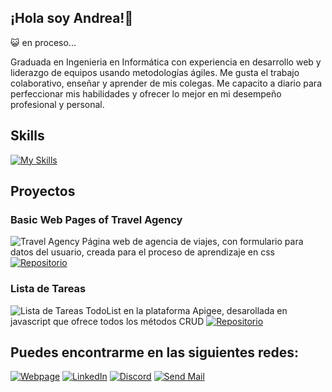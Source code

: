 ## ¡Hola soy Andrea!👋

<!--
**mendozandy/mendozandy** is a ✨ _special_ ✨ repository because its `README.md` (this file) appears on your GitHub profile.

Here are some ideas to get you started:

- 🔭 I’m currently working on ...
- 🌱 I’m currently learning ...
- 👯 I’m looking to collaborate on ...
- 🤔 I’m looking for help with ...
- 💬 Ask me about ...
- 📫 How to reach me: ...
- 😄 Pronouns: ...
- ⚡ Fun fact: ...
-->

😺 en proceso...

Graduada en Ingenieria en Informática con experiencia en desarrollo web y liderazgo de equipos usando metodologías ágiles. Me gusta el trabajo colaborativo, enseñar y aprender de mis colegas. Me capacito a diario para perfeccionar mis habilidades y ofrecer lo mejor en mi desempeño profesional y personal.

## Skills

[![My Skills](https://skillicons.dev/icons?i=js,html,css,nodejs,pug,postman,mysql,spring,figma,aws,git,github,idea,jenkins)](https://skillicons.dev)


## Proyectos

### Basic Web Pages of Travel Agency
![Travel Agency](![image](https://github.com/mendozandy/mendozandy/assets/88110252/c16cf23f-4d08-4501-b859-4be0c1aba50c))
Página web de agencia de viajes, con formulario para datos del usuario, creada para el proceso de aprendizaje en css
[![Repositorio](https://img.shields.io/badge/Repositorio-URL-blue)](https://github.com/mendozandy/Basic-web-pages-of-travel-agency)

### Lista de Tareas
![Lista de Tareas](https://your-image-url.png)
TodoList en la plataforma Apigee, desarollada en javascript que ofrece todos los métodos CRUD
[![Repositorio](https://img.shields.io/badge/Repositorio-URL-blue)](http://github.com/yourrepo)

## Puedes encontrarme en las siguientes redes:

[![Webpage](https://img.shields.io/badge/Github-URL-blue)](https://github.com/mendozandy/)
[![LinkedIn](https://img.shields.io/badge/LinkedIn-URL-blue)](https://www.linkedin.com/in/andrea-ag%C3%BCero-mendoza-463769209/)
[![Discord](https://img.shields.io/badge/Discord-URL-blue)](Anstrid#1088)
[![Send Mail](https://img.shields.io/badge/Mail-URL-blue)](mailto:anndrea1295@gmail.com)
